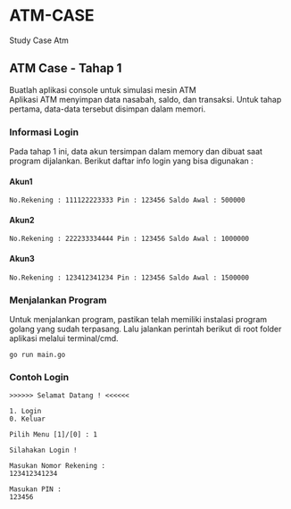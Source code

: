# ATM-CASE
Study Case Atm

## ATM Case - Tahap 1
Buatlah aplikasi console untuk simulasi mesin ATM	
Aplikasi ATM menyimpan data nasabah, saldo, dan transaksi. Untuk tahap pertama, data-data tersebut disimpan dalam memori.

### Informasi Login
Pada tahap 1 ini, data akun tersimpan dalam memory dan dibuat saat program dijalankan. Berikut daftar info login yang bisa digunakan :
#### Akun1
`No.Rekening : 111122223333
Pin : 123456
Saldo Awal : 500000`
#### Akun2
`No.Rekening : 222233334444
Pin : 123456
Saldo Awal : 1000000`
#### Akun3
`No.Rekening : 123412341234
Pin : 123456
Saldo Awal : 1500000`

### Menjalankan Program
Untuk menjalankan program, pastikan telah memiliki instalasi program golang yang sudah terpasang. Lalu jalankan perintah berikut di root folder aplikasi melalui terminal/cmd.

`go run main.go`

### Contoh Login

```
>>>>>> Selamat Datang ! <<<<<<

1. Login
0. Keluar

Pilih Menu [1]/[0] : 1

Silahakan Login !

Masukan Nomor Rekening :
123412341234

Masukan PIN :
123456
```
